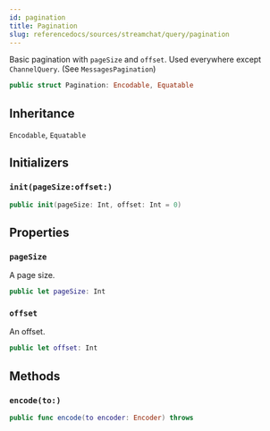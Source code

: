 ```yaml
---
id: pagination 
title: Pagination
slug: referencedocs/sources/streamchat/query/pagination
---
```


Basic pagination with `pageSize` and `offset`.
Used everywhere except `ChannelQuery`. (See `MessagesPagination`)

``` swift
public struct Pagination: Encodable, Equatable 
```

## Inheritance

`Encodable`, `Equatable`

## Initializers

### `init(pageSize:offset:)`

``` swift
public init(pageSize: Int, offset: Int = 0) 
```

## Properties

### `pageSize`

A page size.

``` swift
public let pageSize: Int
```

### `offset`

An offset.

``` swift
public let offset: Int
```

## Methods

### `encode(to:)`

``` swift
public func encode(to encoder: Encoder) throws 
```
